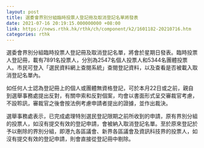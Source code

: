 ```yaml
---
layout: post
title: 選委會界別分組臨時投票人登記冊及取消登記名單將發表
date: 2021-07-16 20:19:15.000000000 +08:00
link: https://news.rthk.hk/rthk/ch/component/k2/1601182-20210716.htm
categories: rthk
---
```


選委會界別分組臨時投票人登記冊及取消登記名單，將會於星期日發表。臨時投票人登記冊，載有7891名投票人，分別為2547名個人投票人和5344名團體投票人。市民可登入「選民資料網上查閱系統」查閱登記資料，以及查看是否被載入取消登記名單內。

如任何人士認為登記冊上的個人或團體無資格登記，可於本月22日或之前，親自到選舉事務處提出反對，有關申索和反對個案，均會以書面形式呈交審裁官考慮，不設聆訊，審裁官之後會按法例考慮申請者提出的證據，並作出裁決。

選舉事務處表示，已完成處理特別選民登記限期之前所收到的申請，原有界別分組的投票人，如沒有提交有效的登記申請，會被納入取消登記名單。至於原來登記於予以刪除的界別分組，即港九各區議會、新界各區議會及資訊科技界的投票人，如沒有提交有效的登記申請，則會直接從登記冊中剔除。
